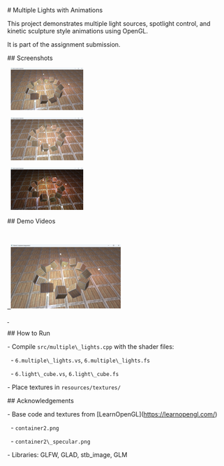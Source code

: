 \# Multiple Lights with Animations 



This project demonstrates multiple light sources, spotlight control, and kinetic sculpture style animations using OpenGL.  

It is part of the assignment submission.



\## Screenshots

<p>

&nbsp; <img src="screenshots/shot1.png" width="33%">

&nbsp; <img src="screenshots/shot2.png" width="33%">

&nbsp; <img src="screenshots/shot3.png" width="33%">

</p>



\## Demo Videos

<p>

&nbsp; <a href="https://raw.githubusercontent.com/PiyawatArt/3D-Kinetic-sculpture-animation/main/videos/video1.mp4" target="\_blank">

&nbsp;   <img src="screenshots/shot1.png" width="50%">

&nbsp; </a>

</p>



\## How to Run



\- Compile `src/multiple\_lights.cpp` with the shader files:

&nbsp; - `6.multiple\_lights.vs`, `6.multiple\_lights.fs`

&nbsp; - `6.light\_cube.vs`, `6.light\_cube.fs`

\- Place textures in `resources/textures/`



\## Acknowledgements



\- Base code and textures from \[LearnOpenGL](https://learnopengl.com/)

&nbsp; - `container2.png`

&nbsp; - `container2\_specular.png`

\- Libraries: GLFW, GLAD, stb\_image, GLM



